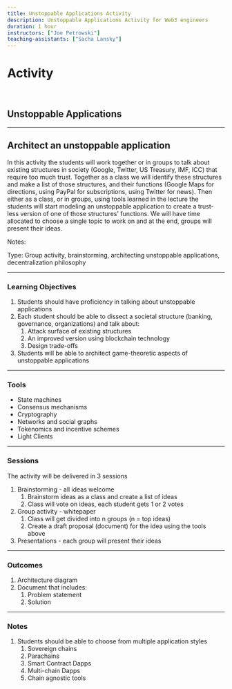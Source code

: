 ```yaml
---
title: Unstoppable Applications Activity
description: Unstoppable Applications Activity for Web3 engineers
duration: 1 hour
instructors: ["Joe Petrowski"]
teaching-assistants: ["Sacha Lansky"]
---
```


<!-- .slide: data-background-color="#8D3AED" -->

# Activity

<br>

## Unstoppable Applications

---

## Architect an unstoppable application

In this activity the students will work together or in groups to talk about existing structures in society (Google, Twitter, US Treasury, IMF, ICC) that require too much trust.
Together as a class we will identify these structures and make a list of those structures, and their functions (Google Maps for directions, using PayPal for subscriptions, using Twitter for news).
Then either as a class, or in groups, using tools learned in the lecture the students will start modeling an unstoppable application to create a trust-less version of one of those structures' functions.
We will have time allocated to choose a single topic to work on and at the end, groups will present their ideas.

Notes:

Type: Group activity, brainstorming, architecting unstoppable applications, decentralization philosophy

---

### Learning Objectives

1. Students should have proficiency in talking about unstoppable applications
1. Each student should be able to dissect a societal structure (banking, governance, organizations) and talk about:
   1. Attack surface of existing structures
   1. An improved version using blockchain technology
   1. Design trade-offs
1. Students will be able to architect game-theoretic aspects of unstoppable applications

---

### Tools

- State machines
- Consensus mechanisms
- Cryptography
- Networks and social graphs
- Tokenomics and incentive schemes
- Light Clients

---

### Sessions

The activity will be delivered in 3 sessions

1. Brainstorming - all ideas welcome
   1. Brainstorm ideas as a class and create a list of ideas
   1. Class will vote on ideas, each student gets 1 or 2 votes
1. Group activity - whitepaper
   1. Class will get divided into n groups (n = top ideas)
   1. Create a draft proposal (document) for the idea using the tools above
1. Presentations - each group will present their ideas

---

### Outcomes

1. Architecture diagram
1. Document that includes:
   1. Problem statement
   1. Solution

---

### Notes

1. Students should be able to choose from multiple application styles
   1. Sovereign chains
   1. Parachains
   1. Smart Contract Dapps
   1. Multi-chain Dapps
   1. Chain agnostic tools
